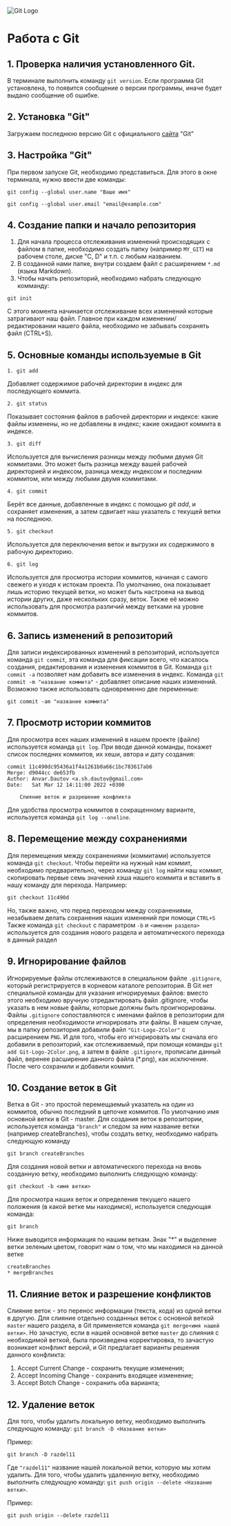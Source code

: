![Git Logo](Git-Logo-2Color.png)
# Работа с Git

## 1. Проверка наличия установленного Git.

В терминале выполнить команду `git version`. Если программа Git установлена, то появится сообщение о версии программы, иначе будет выдано сообщение об ошибке.

## 2. Установка "Git"
Загружаем последнюю версию Git с официального [сайта](https://git-scm.com/downloads) "Git"

## 3. Настройка "Git"
При первом запуске Git, необходимо представиться. Для этого в окне терминала, нужно ввести две команды:
```
git config --global user.name "Ваше имя"
```
```
git config --global user.email "email@example.com"
```

## 4. Создание папки и начало репозитория
1. Для начала процесса отслеживания изменений происходящих с файлом в папке, необходимо создать папку (например `MY_GIT`) на рабочем столе, диске "С, D" и т.п. с любым названием.
2. В созданной нами папке, внутри создаем файл с расширением `*.md` (языка Markdown).
3. Чтобы начать репозиторий, необходимо набрать следующую комманду:
```
git init
```
С этого момента начинается отслеживание всех изменений которые затрагивают наш файл.
Главное при каждом изменении/редактировании нашего файла, необходимо не забывать сохранять файл (CTRL+S).

## 5. Основные команды используемые в Git
``` 
1. git add 
```
Добавляет содержимое рабочей директории в индекс для последующего коммита.
```
2. git status
```
Показывает состояния файлов в рабочей директории и индексе: какие файлы изменены, но не добавлены в индекс; какие ожидают коммита в индексе.
```
3. git diff
```
Используется для вычисления разницы между любыми двумя Git коммитами. Это может быть разница между вашей рабочей директорией и индексом, разница между индексом и последним коммитом, или между любыми двумя коммитами.
```
4. git commit
```
Берёт все данные, добавленные в индекс с помощью *git add*, и сохраняет изменения, а затем сдвигает наш указатель с текущей ветки на последнюю.
```
5. git checkout
```
Используется для переключения веток и выгрузки их содержимого в рабочую директорию.
```
6. git log
```
Используется для просмотра истории коммитов, начиная с самого свежего и уходя к истокам проекта. По умолчанию, она показывает лишь историю текущей ветки, но может быть настроена на вывод истории других, даже нескольких сразу, веток. Также её можно использовать для просмотра различий между ветками на уровне коммитов.

## 6. Запись изменений в репозиторий
Для записи индексированных изменений в репозиторий, используется команда `git commit`, эта команда для фиксации всего, что касалось создания, редактирования и изменения коммитов в Git.
Команда `git commit -a` позволяет нам добавить все изменения в индекс. Команда `git commit -m "название коммита"` - добавляет описание наших изменений. Возможно также использовать одновременно две переменные:
```
git commit -am "название коммита"
```

## 7. Просмотр истории коммитов
Для просмотра всех наших изменений в нашем проекте (файле) используется команда `git log`. При вводе данной команды, покажет список последних коммитов, их хеши, автора и дату создания:
```
commit 11c490dc95436a1f4a1261b0a66c1bc783617ab6
Merge: d9044cc de653fb
Author: Anvar.Dautov <a.sh.dautov@gmail.com>
Date:   Sat Mar 12 14:11:00 2022 +0300

    Слияние веток и разрешение конфликта
```
Для удобства просмотра коммитов в сокращенному варианте, используется команда `git log --oneline`.

## 8. Перемещение между сохранениями
Для перемещения между сохранениями (коммитами) используется команда `git checkout`. Чтобы перейти на нужный нам коммит, необходимо предварительно, через команду `git log` найти наш коммит, скопировать первые семь значений хэша нашего коммита и вставить в нашу команду для перехода. Например:
```
git checkout 11c490d
```
Но, также важно, что перед переходом между сохранениями, незабываем делать сохранения наших изменений при помощи `CTRL+S`
Также команда `git checkout` c параметром `-b` и `<именем раздела>` используется для создания нового раздела и автоматического перехода в данный раздел 

## 9. Игнорирование файлов
Игнорируемые файлы отслеживаются в специальном файле `.gitignore`, который регистрируется в корневом каталоге репозитория. В Git нет специальной команды для указания игнорируемых файлов: вместо этого необходимо вручную отредактировать файл .gitignore, чтобы указать в нем новые файлы, которые должны быть проигнорированы. Файлы `.gitignore` сопоставляются с именами файлов в репозитории для определения необходимости игнорировать эти файлы.
В нашем случае, мы в папку репозитория добавили файл `"Git-Logo-2Color"` с расширением `PNG`. И для того, чтобы его игнорировать мы сначала его добавили в репозиторий, как отслеживаемый, при помощи команды `git add Git-Logo-2Color.png`, а затем в файле `.gitignore`, прописали данный файл, веренее расширение данного файла (*.png), как исключение. После чего сохранили и добавили коммит.

## 10. Создание веток в Git
Ветка в Git - это простой перемещаемый указатель на один из коммитов, обычно последний в цепочке коммитов. По умолчанию имя основной ветки в Git - master.
Для создания веток в репозитории, используется команда `"branch"` и следом за ним название ветки (например createBranches), чтобы создать ветку, необходимо набрать следующую команду
```
git branch createBranches
```
Для создания новой ветки и автоматического перехода на вновь созданную ветку, необходимо выполнить следующую команду:
```
git checkout -b <имя ветки>
```
Для просмотра наших веток и определения текущего нашего положения (в какой ветке мы находимся), используется следующая команда:
```
git branch
```
Ниже выводится информация по нашим веткам. Знак "*" и выделение ветки зеленым цветом, говорит нам о том, что мы находимся на данной ветке
```
createBranches
* mergeBranches
```
## 11. Слияние веток и разрешение конфликтов
Слияние веток - это перенос информации (текста, кода) из одной ветки в другую. Для слияние отдельно созданных веток с основной веткой `master` нашего раздела, в Git применяется команда `git merge<имя нашей ветки>`. Но зачастую, если в нашей основной ветке `master` до слияния с необходимой веткой, была произведена корректировка, то зачастую возникает конфликт версий, и Git предлагает варианты решения данного конфликта:

1. Accept Current Change - сохранить текущие изменения;
2. Accept Incoming Change - сохранить входящее изменение;
3. Accept Botch Change - сохранить оба варианта;

## 12. Удаление веток 
Для того, чтобы удалить локальную ветку, необходимо выполнить следующую команду:
`git branch -D <Название ветки>`

Пример:
```
git branch -D razdel11
```
Где `"razdel11"` название нашей локальной ветки, которую мы хотим удалить. Для того, чтобы удалить удаленную ветку, необходимо выполнить следующую команду: `git push origin --delete <Название ветки>`.

Пример:
```
git push origin --delete razdel11
```